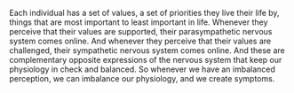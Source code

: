  Each individual has a set of values, a set of priorities they live their life by, things that are most important to least important in life. Whenever they perceive that their values are supported, their parasympathetic nervous system comes online. And whenever they perceive that their values are challenged, their sympathetic nervous system comes online. And these are complementary opposite expressions of the nervous system that keep our physiology in check and balanced. So whenever we have an imbalanced perception, we can imbalance our physiology, and we create symptoms.